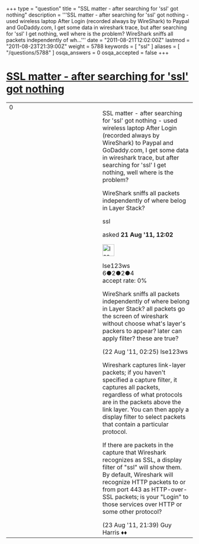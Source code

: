 +++
type = "question"
title = "SSL matter - after searching for &#x27;ssl&#x27; got nothing"
description = '''SSL matter - after searching for &#x27;ssl&#x27; got nothing - used wireless laptop After Login (recorded always by WireShark) to Paypal and GoDaddy.com, I get some data in wireshark trace, but after searching for &#x27;ssl&#x27; I get nothing, well where is the problem? WireShark sniffs all packets independently of wh...'''
date = "2011-08-21T12:02:00Z"
lastmod = "2011-08-23T21:39:00Z"
weight = 5788
keywords = [ "ssl" ]
aliases = [ "/questions/5788" ]
osqa_answers = 0
osqa_accepted = false
+++

<div class="headNormal">

# [SSL matter - after searching for 'ssl' got nothing](/questions/5788/ssl-matter-after-searching-for-ssl-got-nothing)

</div>

<div id="main-body">

<div id="askform">

<table id="question-table" style="width:100%;"><colgroup><col style="width: 50%" /><col style="width: 50%" /></colgroup><tbody><tr class="odd"><td style="width: 30px; vertical-align: top"><div class="vote-buttons"><span id="post-5788-upvote" class="ajax-command post-vote up" rel="nofollow" title="I like this post (click again to cancel)"> </span><div id="post-5788-score" class="post-score" title="current number of votes">0</div><span id="post-5788-downvote" class="ajax-command post-vote down" rel="nofollow" title="I dont like this post (click again to cancel)"> </span> <span id="favorite-mark" class="ajax-command favorite-mark" rel="nofollow" title="mark/unmark this question as favorite (click again to cancel)"> </span><div id="favorite-count" class="favorite-count"></div></div></td><td><div id="item-right"><div class="question-body"><p>SSL matter - after searching for 'ssl' got nothing - used wireless laptop After Login (recorded always by WireShark) to Paypal and GoDaddy.com, I get some data in wireshark trace, but after searching for 'ssl' I get nothing, well where is the problem?</p><p>WireShark sniffs all packets independently of where belog in Layer Stack?</p></div><div id="question-tags" class="tags-container tags"><span class="post-tag tag-link-ssl" rel="tag" title="see questions tagged &#39;ssl&#39;">ssl</span></div><div id="question-controls" class="post-controls"></div><div class="post-update-info-container"><div class="post-update-info post-update-info-user"><p>asked <strong>21 Aug '11, 12:02</strong></p><img src="https://secure.gravatar.com/avatar/83f6c157853b4626dfd333b3a7f6fd9c?s=32&amp;d=identicon&amp;r=g" class="gravatar" width="32" height="32" alt="lse123ws&#39;s gravatar image" /><p><span>lse123ws</span><br />
<span class="score" title="6 reputation points">6</span><span title="2 badges"><span class="badge1">●</span><span class="badgecount">2</span></span><span title="2 badges"><span class="silver">●</span><span class="badgecount">2</span></span><span title="4 badges"><span class="bronze">●</span><span class="badgecount">4</span></span><br />
<span class="accept_rate" title="Rate of the user&#39;s accepted answers">accept rate:</span> <span title="lse123ws has no accepted answers">0%</span></p></div></div><div id="comments-container-5788" class="comments-container"><span id="5799"></span><div id="comment-5799" class="comment"><div id="post-5799-score" class="comment-score"></div><div class="comment-text"><p>WireShark sniffs all packets independently of where belong in Layer Stack? all packets go the screen of wireshark without choose what's layer's packers to appear? later can apply filter? these are true?</p></div><div id="comment-5799-info" class="comment-info"><span class="comment-age">(22 Aug '11, 02:25)</span> <span class="comment-user userinfo">lse123ws</span></div></div><span id="5834"></span><div id="comment-5834" class="comment"><div id="post-5834-score" class="comment-score"></div><div class="comment-text"><p>Wireshark captures link-layer packets; if you haven't specified a capture filter, it captures all packets, regardless of what protocols are in the packets above the link layer. You can then apply a display filter to select packets that contain a particular protocol.</p><p>If there are packets in the capture that Wireshark recognizes as SSL, a display filter of "ssl" will show them. By default, Wireshark will recognize HTTP packets to or from port 443 as HTTP-over-SSL packets; is your "Login" to those services over HTTP or some other protocol?</p></div><div id="comment-5834-info" class="comment-info"><span class="comment-age">(23 Aug '11, 21:39)</span> <span class="comment-user userinfo">Guy Harris ♦♦</span></div></div></div><div id="comment-tools-5788" class="comment-tools"></div><div class="clear"></div><div id="comment-5788-form-container" class="comment-form-container"></div><div class="clear"></div></div></td></tr></tbody></table>

</div>

</div>

